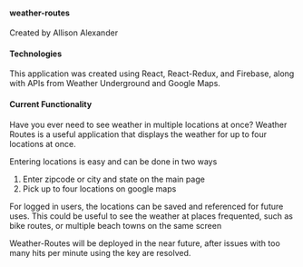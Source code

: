 <h4>weather-routes</h4>
Created by Allison Alexander

<h4>Technologies</h4>

This application was created using React, React-Redux, and Firebase, along with APIs from Weather Underground and Google Maps.

<h4>Current Functionality</h4>

Have you ever need to see weather in multiple locations at once? Weather Routes is a useful application that displays the weather for up to four locations at once.

Entering locations is easy and can be done in two ways
<ol>
<li>Enter zipcode or city and state on the main page</li>
<li>Pick up to four locations on google maps</li>
</ol>

For logged in users, the locations can be saved and referenced for future uses.  This could be useful to see the weather at places frequented, such as bike routes, or multiple beach towns on the same screen

Weather-Routes will be deployed in the near future, after issues with too many hits per minute using the key are resolved.
